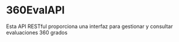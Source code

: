 # 360EvalAPI
 Esta API RESTful proporciona una interfaz para gestionar y consultar evaluaciones 360 grados
